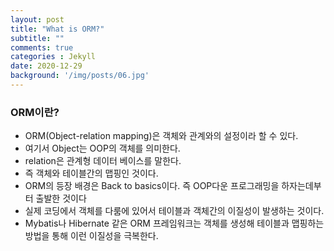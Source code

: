 ```yaml
---
layout: post
title: "What is ORM?"
subtitle: ""
comments: true
categories : Jekyll
date: 2020-12-29
background: '/img/posts/06.jpg'
---
```


### ORM이란?
 - ORM(Object-relation mapping)은 객체와 관계와의 설정이라 할 수 있다.
 - 여기서 Object는 OOP의 객체를 의미한다.
 - relation은 관계형 데이터 베이스를 말한다.
 - 즉 객체와 테이블간의 맵핑인 것이다.
 - ORM의 등장 배경은 Back to basics이다. 즉 OOP다운 프로그래밍을 하자는데부터 출발한 것이다
 - 실제 코딩에서 객체를 다룸에 있어서 테이블과 객체간의 이질성이 발생하는 것이다.
 - Mybatis나 Hibernate 같은 ORM 프레임워크는 객체를 생성해 테이블과 맵핑하는 방법을 통해 이런 이질성을 극복한다.
